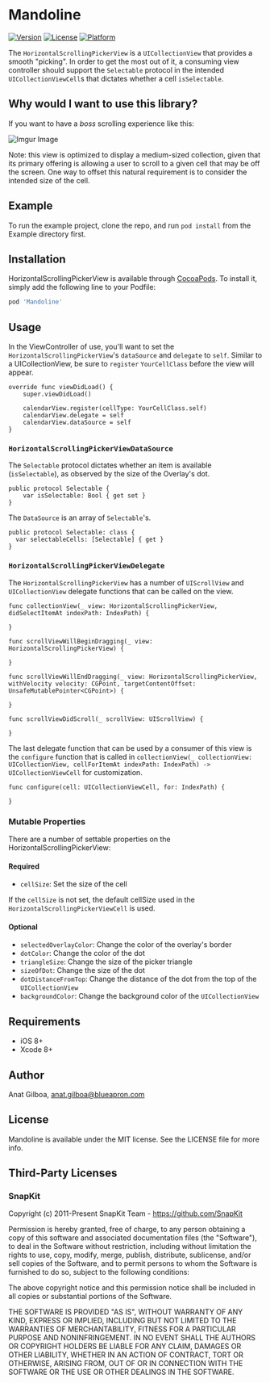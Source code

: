 # Mandoline

[![Version](https://img.shields.io/cocoapods/v/Mandoline.svg?style=flat)](http://cocoapods.org/pods/Mandoline)
[![License](https://img.shields.io/cocoapods/l/Mandoline.svg?style=flat)](http://cocoapods.org/pods/Mandoline)
[![Platform](https://img.shields.io/cocoapods/p/Mandoline.svg?style=flat)](http://cocoapods.org/pods/Mandoline)

The `HorizontalScrollingPickerView` is a `UICollectionView` that provides a smooth "picking". In order to get the most out of it, a consuming view controller should support the `Selectable` protocol in the intended `UICollectionViewCell`s that dictates whether a cell `isSelectable`.

## Why would I want to use this library?

If you want to have a _boss_ scrolling experience like this:

![Imgur Image](https://i.imgur.com/yZfJyNah.jpg)
            
Note: this view is optimized to display a medium-sized collection, given that its primary offering is allowing a user to scroll to a given cell that may be off the screen. One way to offset this natural requirement is to consider the intended size of the cell.

## Example

To run the example project, clone the repo, and run `pod install` from the Example directory first.

## Installation

HorizontalScrollingPickerView is available through [CocoaPods](http://cocoapods.org). To install
it, simply add the following line to your Podfile:

```ruby
pod 'Mandoline'
```

## Usage

In the ViewController of use, you'll want to set the `HorizontalScrollingPickerView`'s `dataSource` and `delegate` to `self`. Similar to a UICollectionView, be sure to `register` `YourCellClass` before the view will appear.

```
override func viewDidLoad() {
    super.viewDidLoad()

    calendarView.register(cellType: YourCellClass.self)
    calendarView.delegate = self
    calendarView.dataSource = self
}
```

### `HorizontalScrollingPickerViewDataSource`

 The `Selectable` protocol dictates whether an item is available (`isSelectable`), as observed by the size of the Overlay's dot.

```
public protocol Selectable {
    var isSelectable: Bool { get set }
}
```

The `DataSource` is an array of `Selectable`'s.
```
public protocol Selectable: class {
  var selectableCells: [Selectable] { get }
}
```

### `HorizontalScrollingPickerViewDelegate`

The `HorizontalScrollingPickerView` has a number of `UIScrollView` and `UICollectionView` delegate functions that can be called on the view.

```
func collectionView(_ view: HorizontalScrollingPickerView, didSelectItemAt indexPath: IndexPath) {

}

func scrollViewWillBeginDragging(_ view: HorizontalScrollingPickerView) {

}

func scrollViewWillEndDragging(_ view: HorizontalScrollingPickerView, withVelocity velocity: CGPoint, targetContentOffset: UnsafeMutablePointer<CGPoint>) {

}

func scrollViewDidScroll(_ scrollView: UIScrollView) {

}
```

The last delegate function that can be used by a consumer of this view is the `configure` function that is called in `collectionView(_ collectionView: UICollectionView, cellForItemAt indexPath: IndexPath) -> UICollectionViewCell` for customization.

```
func configure(cell: UICollectionViewCell, for: IndexPath) {

}
```

### Mutable Properties

There are a number of settable properties on the HorizontalScrollingPickerView:

#### Required
* `cellSize`: Set the size of the cell

If the `cellSize` is not set, the default cellSize used in the `HorizontalScrollingPickerViewCell` is used.

#### Optional
* `selectedOverlayColor`: Change the color of the overlay's border
* `dotColor`: Change the color of the dot
* `triangleSize`: Change the size of the picker triangle
* `sizeOfDot`: Change the size of the dot
* `dotDistanceFromTop`: Change the distance of the dot from the top of the `UICollectionView`
* `backgroundColor`: Change the background color of the `UICollectionView`

## Requirements

* iOS 8+
* Xcode 8+

## Author

Anat Gilboa, anat.gilboa@blueapron.com

## License

Mandoline is available under the MIT license. See the LICENSE file for more info.

## Third-Party Licenses

### SnapKit
Copyright (c) 2011-Present SnapKit Team - https://github.com/SnapKit

Permission is hereby granted, free of charge, to any person obtaining a copy of this software and associated documentation files (the "Software"), to deal in the Software without restriction, including without limitation the rights to use, copy, modify, merge, publish, distribute, sublicense, and/or sell copies of the Software, and to permit persons to whom the Software is furnished to do so, subject to the following conditions:

The above copyright notice and this permission notice shall be included in all copies or substantial portions of the Software.

THE SOFTWARE IS PROVIDED "AS IS", WITHOUT WARRANTY OF ANY KIND, EXPRESS OR IMPLIED, INCLUDING BUT NOT LIMITED TO THE WARRANTIES OF MERCHANTABILITY, FITNESS FOR A PARTICULAR PURPOSE AND NONINFRINGEMENT. IN NO EVENT SHALL THE AUTHORS OR COPYRIGHT HOLDERS BE LIABLE FOR ANY CLAIM, DAMAGES OR OTHER LIABILITY, WHETHER IN AN ACTION OF CONTRACT, TORT OR OTHERWISE, ARISING FROM, OUT OF OR IN CONNECTION WITH THE SOFTWARE OR THE USE OR OTHER DEALINGS IN THE SOFTWARE.
